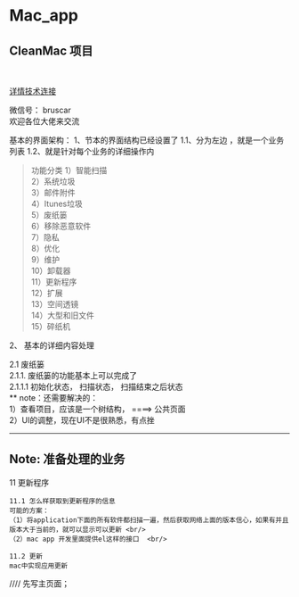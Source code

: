 # Mac_app


<h2>CleanMac 项目</h2><br/>

[详情技术连接](https://helinyu.github.io/mac/)

微信号： bruscar  
欢迎各位大佬来交流

基本的界面架构：
1、节本的界面结构已经设置了
    1.1、分为左边 ，就是一个业务列表
    1.2、就是针对每个业务的详细操作内

> 功能分类
1）智能扫描 <br/>
2）系统垃圾<br/>
3）邮件附件<br/>
4）Itunes垃圾<br/>
5）废纸篓<br/>
6）移除恶意软件<br/>
7）隐私<br/>
8）优化<br/>
9）维护<br/>
10）卸载器<br/>
11）更新程序<br/>
12）扩展<br/>
13）空间透镜<br/>
14）大型和旧文件<br/>
15）碎纸机<br/>

2、 基本的详细内容处理

2.1 废纸篓 <br/>
    2.1.1. 废纸篓的功能基本上可以完成了 <br/>
        2.1.1.1 初始化状态， 扫描状态， 扫描结束之后状态<br/>
        ** note：还需要解决的：<br/>
            1）查看项目，应该是一个树结构， ====> 公共页面<br/>
            2）UI的调整，现在UI不是很熟悉，有点挫<br/>


<hr/>
<h2>Note: 准备处理的业务</h2>

11 更新程序<br/>
    
    11.1 怎么样获取到更新程序的信息
    可能的方案：
    （1）将application下面的所有软件都扫描一遍，然后获取网络上面的版本信心，如果有并且版本大于当前的，就可以显示可以更新 <br/>
    （2）mac app 开发里面提供el这样的接口  <br/>

    11.2 更新
    mac中实现应用更新
    
////
 先写主页面； 
 
